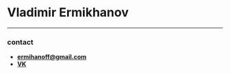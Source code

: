 # Vladimir Ermikhanov

---

### contact

- **<ermihanoff@gmail.com>**
- **[VK](https://vk.com/woksel "VK link")**

